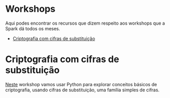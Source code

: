 # Workshops <!-- omit in toc -->

Aqui podes encontrar os recursos que dizem respeito aos workshops que a Spark dá todos os meses.

- [Criptografia com cifras de substituição](#criptografia-com-cifras-de-substitui%c3%a7%c3%a3o)


# Criptografia com cifras de substituição

[Neste](crypto-substition-ciphers/README.md) workshop vamos usar Python para explorar conceitos básicos de criptografia, usando cifras de substituição, uma família simples de cifras.